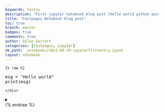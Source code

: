 ```yaml
---
keywords: fastai
description: "First jupyter notebook blog post (hello world python post)"
title: "Fastpages Notebook blog post"
toc: true
branch: master
badges: true
comments: true
author: Dylan Garrett
categories: [fastpages, jupyter]
nb_path: _notebooks/2022-08-29-jupyterfirstentry.ipynb
layout: notebook
---
```


<!--
#################################################
### THIS FILE WAS AUTOGENERATED! DO NOT EDIT! ###
#################################################
# file to edit: _notebooks/2022-08-29-jupyterfirstentry.ipynb
-->

<div class="container" id="notebook-container">
        
    {% raw %}
    
<div class="cell border-box-sizing code_cell rendered">
<div class="input">

<div class="inner_cell">
    <div class="input_area">
<div class=" highlight hl-ipython3"><pre><span></span><span class="n">msg</span> <span class="o">=</span> <span class="s2">&quot;Hello world&quot;</span>
<span class="nb">print</span><span class="p">(</span><span class="n">msg</span><span class="p">)</span>
</pre></div>

    </div>
</div>
</div>
<details class="description">
      <summary class="btn btn-sm" data-open="Hide Output" data-close="Show Output"></summary>
        <p>
<div class="output_wrapper">
<div class="output">

<div class="output_area">

<div class="output_subarea output_stream output_stdout output_text">
<pre>Hello world
</pre>
</div>
</div>

</div>
</div>
</p>
    </details>
</div>
    {% endraw %}

</div>
 

